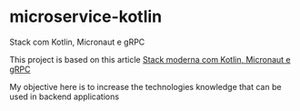 # microservice-kotlin

Stack com Kotlin, Micronaut e gRPC

This project is based on this article [Stack moderna com Kotlin, Micronaut e gRPC](https://www.zup.com.br/blog/stack-com-kotlin-micronaut-e-grpc)

My objective here is to increase the technologies knowledge that can be used in backend applications
